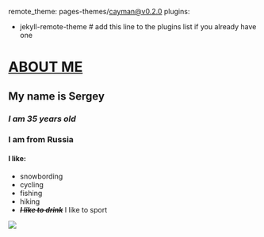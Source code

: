 remote_theme: pages-themes/cayman@v0.2.0
plugins:
- jekyll-remote-theme # add this line to the plugins list if you already have one
  
# <u>__ABOUT ME__</u>

## My name is Sergey
### ***I am 35 years old***
### I am from Russia
#### I like:
- snowbording
- cycling
- fishing
- hiking
- ~~***I like to drink***~~ I like to sport

![](https://cojo.ru/wp-content/uploads/2023/01/prikolnye-kartinki-6.webp)
